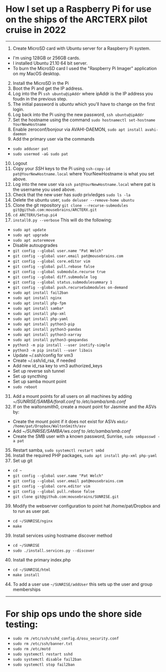 # How I set up a Raspberry Pi for use on the ships of the ARCTERX pilot cruise in 2022
---
1. Create MicroSD card with Ubuntu server for a Raspberry Pi system. 
  - I'm using 128GB or 256GB cards.
  - I installed Ubuntu 21.10 64 bit server. 
  - To burn the MicroSD card I used the "Raspberry Pi Imager" application on my MacOS desktop.
2. Install the MicroSD in the Pi
3. Boot the Pi and get the IP address.
4. Log into the Pi `ssh ubuntu@ipAddr` where ipAddr is the IP address you foudn in the previous step.
5. The initial password is *ubuntu* which you'll have to change on the first login.
6. Log back into the Pi using the new password, `ssh ubuntu@ipAddr`
7. Set the hostname using the command `sudo hostnamectl set-hostname YourNewHostname`
8. Enable zeroconf/bonjour via AVAHI-DAEMON, `sudo apt install avahi-daemon`
9. Add the primary user via the commands
  - `sudo adduser pat`
  - `sudo usermod -aG sudo pat`
10. Logout
11. Copy your *SSH* keys to the Pi using `ssh-copy-id pat@YourNewHostname.local` where YourNewHostname is what you set above.
12. Log into the new user via `ssh pat@YourNewHostname.local` where pat is the username you used above.
13. Check that the new user has *sudo* privledges `sudo ls -la`
14. Delete the ubuntu user, `sudo deluser --remove-home ubuntu`
15. Clone the git repository `git clone --recurse-submodules git@github.com:mousebrains/ARCTERX.git`
16. `cd ARCTERX/Setup.pi4`
17. `install0.py --verbose` This will do the following:
  - `sudo apt update`
  - `sudo apt upgrade`
  - `sudo apt autoremove`
  - Disable autoupgrades
  - `git config --global user.name "Pat Welch"`
  - `git config --global user.email pat@mousebrains.com`
  - `git config --global core.editor vim`
  - `git config --global pull.rebase false`
  - `git config --global submodule.recurse true`
  - `git config --global diff.submodule log`
  - `git config --global status.submodulesummary 1`
  - `git config --global push.recurseSubmodules on-demand`
  - `sudo apt install fail2ban`
  - `sudo apt install nginx`
  - `sudo apt install php-fpm`
  - `sudo apt install samba*`
  - `sudo apt install php-xml`
  - `sudo apt install php-yaml`
  - `sudo apt install python3-pip`
  - `sudo apt install python3-pandas`
  - `sudo apt install python3-xarray`
  - `sudo apt install python3-geopandas`
  - `python3 -m pip install --user inotify-simple`
  - `python3 -m pip install --user libais`
  - Update ~/.ssh/config for vm3
  - Create ~/.ssh/id_rsa, if needed
  - Add new id_rsa key to vm3 authorized_keys
  - Set up reverse ssh tunnel
  - Set up syncthing
  - Set up samba mount point
  - `sudo reboot`

31. Add a mount points for all users on all machines by adding *~/SUNRISE/SAMBA/forall.conf* to */etc/samba/smb.conf*
32. If on the waltonsmith0, create a mount point for Jasmine and the ASVs by:
  - Create the mount point if it does not exist for ASVs `mkdir /home/pat/Dropbox/WaltonSmith/asv`
  - Add *~/SUNRISE/SAMBA/ws.conf* to */etc/samba/smb.conf*
  - Create the SMB user with a known password, Sunrise, `sudo smbpasswd -a pat`
35. Restart samba, `sudo systemctl restart smbd`
36. Install the required PHP packages, `sudo apt install php-xml php-yaml`
38. Set up git
  - `cd ~`
  - `git config --global user.name "Pat Welch"`
  - `git config --global user.email pat@mousebrains.com`
  - `git config --global core.editor vim`
  - `git config --global pull.rebase false`
  - `git clone git@github.com:mousebrains/SUNRISE.git`
39. Modify the webserver configuration to point hat /home/pat/Dropbox and to run as user pat.
 - `cd ~/SUNRISE/nginx`
 - `make`
39. Install services using hostname discover method
  - `cd ~/SUNRISE`
  - `sudo ./install.services.py --discover`
40. Install the primary index.php
  - `cd ~/SUNRISE/html`
  - `make install`
44. To add a user use `~/SUNRISE/addUser` this sets up the user and group memberships
---
# For ship ops undo the shore side testing:
- `sudo rm /etc/ssh/sshd_config.d/osu_security.conf`
- `sudo rm /etc/ssh/banner.txt`
- `sudo rm /etc/motd`
- `sudo systemctl restart sshd`
- `sudo systemctl disable fail2ban`
- `sudo systemctl stop fail2ban`
